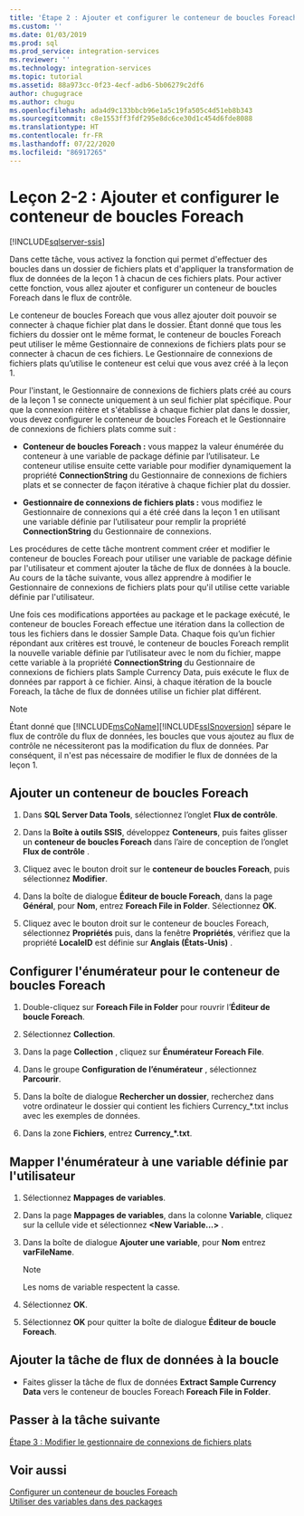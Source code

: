 ```yaml
---
title: 'Étape 2 : Ajouter et configurer le conteneur de boucles Foreach | Microsoft Docs'
ms.custom: ''
ms.date: 01/03/2019
ms.prod: sql
ms.prod_service: integration-services
ms.reviewer: ''
ms.technology: integration-services
ms.topic: tutorial
ms.assetid: 88a973cc-0f23-4ecf-adb6-5b06279c2df6
author: chugugrace
ms.author: chugu
ms.openlocfilehash: ada4d9c133bbcb96e1a5c19fa505c4d51eb8b343
ms.sourcegitcommit: c8e1553ff3fdf295e8dc6ce30d1c454d6fde8088
ms.translationtype: HT
ms.contentlocale: fr-FR
ms.lasthandoff: 07/22/2020
ms.locfileid: "86917265"
---
```

# <a name="lesson-2-2-add-and-configure-the-foreach-loop-container"></a>Leçon 2-2 : Ajouter et configurer le conteneur de boucles Foreach

[!INCLUDE[sqlserver-ssis](../includes/applies-to-version/sqlserver-ssis.md)]



Dans cette tâche, vous activez la fonction qui permet d'effectuer des boucles dans un dossier de fichiers plats et d'appliquer la transformation de flux de données de la leçon 1 à chacun de ces fichiers plats. Pour activer cette fonction, vous allez ajouter et configurer un conteneur de boucles Foreach dans le flux de contrôle.  
  
Le conteneur de boucles Foreach que vous allez ajouter doit pouvoir se connecter à chaque fichier plat dans le dossier. Étant donné que tous les fichiers du dossier ont le même format, le conteneur de boucles Foreach peut utiliser le même Gestionnaire de connexions de fichiers plats pour se connecter à chacun de ces fichiers. Le Gestionnaire de connexions de fichiers plats qu’utilise le conteneur est celui que vous avez créé à la leçon 1.  
  
Pour l'instant, le Gestionnaire de connexions de fichiers plats créé au cours de la leçon 1 se connecte uniquement à un seul fichier plat spécifique. Pour que la connexion réitère et s'établisse à chaque fichier plat dans le dossier, vous devez configurer le conteneur de boucles Foreach et le Gestionnaire de connexions de fichiers plats comme suit :  
  
-   **Conteneur de boucles Foreach :** vous mappez la valeur énumérée du conteneur à une variable de package définie par l’utilisateur. Le conteneur utilise ensuite cette variable pour modifier dynamiquement la propriété **ConnectionString** du Gestionnaire de connexions de fichiers plats et se connecter de façon itérative à chaque fichier plat du dossier.  
  
-   **Gestionnaire de connexions de fichiers plats :** vous modifiez le Gestionnaire de connexions qui a été créé dans la leçon 1 en utilisant une variable définie par l’utilisateur pour remplir la propriété **ConnectionString** du Gestionnaire de connexions.  
  
Les procédures de cette tâche montrent comment créer et modifier le conteneur de boucles Foreach pour utiliser une variable de package définie par l'utilisateur et comment ajouter la tâche de flux de données à la boucle. Au cours de la tâche suivante, vous allez apprendre à modifier le Gestionnaire de connexions de fichiers plats pour qu'il utilise cette variable définie par l'utilisateur.  
  
Une fois ces modifications apportées au package et le package exécuté, le conteneur de boucles Foreach effectue une itération dans la collection de tous les fichiers dans le dossier Sample Data. Chaque fois qu’un fichier répondant aux critères est trouvé, le conteneur de boucles Foreach remplit la nouvelle variable définie par l’utilisateur avec le nom du fichier, mappe cette variable à la propriété **ConnectionString** du Gestionnaire de connexions de fichiers plats Sample Currency Data, puis exécute le flux de données par rapport à ce fichier. Ainsi, à chaque itération de la boucle Foreach, la tâche de flux de données utilise un fichier plat différent.  
  
> [!NOTE]  
> Étant donné que [!INCLUDE[msCoName](../includes/msconame-md.md)][!INCLUDE[ssISnoversion](../includes/ssisnoversion-md.md)] sépare le flux de contrôle du flux de données, les boucles que vous ajoutez au flux de contrôle ne nécessiteront pas la modification du flux de données. Par conséquent, il n'est pas nécessaire de modifier le flux de données de la leçon 1.  
  
## <a name="add-a-foreach-loop-container"></a>Ajouter un conteneur de boucles Foreach  
  
1.  Dans **SQL Server Data Tools**, sélectionnez l’onglet **Flux de contrôle**.  
  
2.  Dans la **Boîte à outils SSIS**, développez **Conteneurs**, puis faites glisser un **conteneur de boucles Foreach** dans l’aire de conception de l’onglet **Flux de contrôle** .  
  
3.  Cliquez avec le bouton droit sur le **conteneur de boucles Foreach**, puis sélectionnez **Modifier**.  
  
4.  Dans la boîte de dialogue **Éditeur de boucle Foreach**, dans la page **Général**, pour **Nom**, entrez **Foreach File in Folder**. Sélectionnez **OK**.  
  
5.  Cliquez avec le bouton droit sur le conteneur de boucles Foreach, sélectionnez **Propriétés** puis, dans la fenêtre **Propriétés**, vérifiez que la propriété **LocaleID** est définie sur **Anglais (États-Unis)** .  
  
## <a name="configure-the-enumerator-for-the-foreach-loop-container"></a>Configurer l'énumérateur pour le conteneur de boucles Foreach  
  
1.  Double-cliquez sur **Foreach File in Folder** pour rouvrir l’**Éditeur de boucle Foreach**.  
  
2.  Sélectionnez **Collection**.  
  
3.  Dans la page **Collection** , cliquez sur **Énumérateur Foreach File**.  
  
4.  Dans le groupe **Configuration de l’énumérateur** , sélectionnez **Parcourir**.  
  
5.  Dans la boîte de dialogue **Rechercher un dossier**, recherchez dans votre ordinateur le dossier qui contient les fichiers Currency_*.txt inclus avec les exemples de données.

6.  Dans la zone **Fichiers**, entrez **Currency_\*.txt**.  
  
## <a name="map-the-enumerator-to-a-user-defined-variable"></a>Mapper l'énumérateur à une variable définie par l'utilisateur  
  
1.  Sélectionnez **Mappages de variables**.  
  
2.  Dans la page **Mappages de variables**, dans la colonne **Variable**, cliquez sur la cellule vide et sélectionnez **\<New Variable...>** .  
  
3.  Dans la boîte de dialogue **Ajouter une variable**, pour **Nom** entrez **varFileName**.  
  
    > [!NOTE]  
    > Les noms de variable respectent la casse.  
  
4.  Sélectionnez **OK**.  
  
5.  Sélectionnez **OK** pour quitter la boîte de dialogue **Éditeur de boucle Foreach**.  
  
## <a name="add-the-data-flow-task-to-the-loop"></a>Ajouter la tâche de flux de données à la boucle  
  
-   Faites glisser la tâche de flux de données **Extract Sample Currency Data** vers le conteneur de boucles Foreach **Foreach File in Folder**.  
  
## <a name="go-to-next-task"></a>Passer à la tâche suivante  
[Étape 3 : Modifier le gestionnaire de connexions de fichiers plats](../integration-services/lesson-2-3-modifying-the-flat-file-connection-manager.md)  
  
## <a name="see-also"></a>Voir aussi  
[Configurer un conteneur de boucles Foreach](https://msdn.microsoft.com/library/519c6f96-5e1f-47d2-b96a-d49946948c25)  
[Utiliser des variables dans des packages](https://msdn.microsoft.com/library/7742e92d-46c5-4cc4-b9a3-45b688ddb787)  
  
  
  
